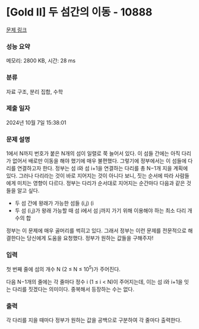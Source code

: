 # [Gold II] 두 섬간의 이동 - 10888 

[문제 링크](https://www.acmicpc.net/problem/10888) 

### 성능 요약

메모리: 2800 KB, 시간: 28 ms

### 분류

자료 구조, 분리 집합, 수학

### 제출 일자

2024년 10월 7일 15:38:01

### 문제 설명

<p>1에서 N까지 번호가 붙은 N개의 섬이 일렬로 쭉 늘어서 있다. 이 섬들 간에는 아직 다리가 없어서 배로만 이동을 해야 했기에 매우 불편했다. 그렇기에 정부에서는 이 섬들에 다리를 연결하고자 한다. 정부는 섬 i와 섬 i+1을 연결하는 다리를 총 N−1개 지을 계획에 있다. 그러나 다리라는 것이 바로 지어지는 것이 아니다 보니, 짓는 순서에 따라 사람들에게 미치는 영향이 다르다. 정부는 다리가 순서대로 지어지는 순간마다 다음과 같은 것들을 알고 싶다.</p>

<ul>
	<li>두 섬 간에 왕래가 가능한 섬들 (i,j) (i<j) 쌍들의 개수</li>
	<li>두 섬 (i,j)가 왕래 가능할 때 섬 i에서 섬 j까지 가기 위해 이용해야 하는 최소 다리 개수의 합</li>
</ul>

<p>정부는 이 문제에 매우 골머리를 썩히고 있다. 그래서 정부는 이런 문제를 전문적으로 해결한다는 당신에게 도움을 요청했다. 정부가 원하는 값들을 구해주자!</p>

### 입력 

 <p>첫 번째 줄에 섬의 개수 N (2 ≤ N ≤ 10<sup>5</sup>)가 주어진다.</p>

<p>다음 N−1개의 줄에는 각 줄마다 정수 i (1 ≤ i < N)이 주어지는데, 이는 섬 i와 i+1을 잇는 다리를 짓겠다는 의미이다. 중복해서 등장하는 수는 없다.</p>

### 출력 

 <p>각 다리를 지을 때마다 정부가 원하는 값을 공백으로 구분하여 각 줄마다 출력한다.</p>

